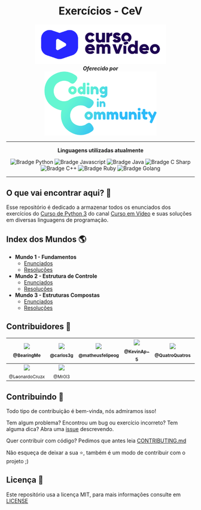<h1 align="center">
   Exercícios - CeV
</h1>

<div align="center">
   <a href="https://www.cursoemvideo.com/">
      <img src="./.github/assets/images/curso_em_video.png" alt="Logo Curso em Vídeo" width="350px" />
   </a>
</div>

<div align="center">
   <b><i>Oferecido por</i></b> </br>
   <a href="https://github.com/Coding-in-community">
      <img src="./.github/assets/images/coding_in_community.png" alt="Logo Coding in Community" width="300px" />
   </a>
</div>

---

<div align="center">

   **Linguagens utilizadas atualmente**

   <img src="https://img.shields.io/badge/-Python-3776AB?logo=python&style=for-the-badge&logoColor=white" alt="Bradge Python" />

   <img src="https://img.shields.io/badge/-Javascript-F7DF1E?logo=javascript&style=for-the-badge&logoColor=black" alt="Bradge Javascript" />

   <img src="https://img.shields.io/badge/-Java-007396?logo=java&style=for-the-badge&logoColor=white" alt="Bradge Java" />

   <img src="https://img.shields.io/badge/-C Sharp-239120?logo=c-sharp&style=for-the-badge&logoColor=white" alt="Bradge C Sharp" />

   <img src="https://img.shields.io/badge/-C++-00599C?logo=c%2B%2B&style=for-the-badge&logoColor=white" alt="Bradge C++" />

   <img src="https://img.shields.io/badge/-Ruby-CC342D?logo=ruby&style=for-the-badge&logoColor=white" alt="Bradge Ruby" />

   <img src="https://img.shields.io/badge/-Golang-00ADD8?logo=go&style=for-the-badge&logoColor=white" alt="Bradge Golang" />
</div>

---

## O que vai encontrar aqui? 👀

Esse repositório é dedicado a armazenar todos os enunciados dos exercícios do [Curso de Python 3](https://www.youtube.com/playlist?list=PLHz_AreHm4dm6wYOIW20Nyg12TAjmMGT-) do canal [Curso em Vídeo](https://www.cursoemvideo.com/) e suas soluções em diversas linguagens de programação.


## Index dos Mundos 🌎

- **Mundo 1 - Fundamentos**  
   - [Enunciados](exs/mundo_1/enunciados.md#enunciados---mundo-1)  
   - [Resoluções](exs/mundo_1/readme.md#linguagens)
- **Mundo 2 - Estrutura de Controle**  
   - [Enunciados](exs/mundo_2/enunciados.md#enunciados---mundo-2)  
   - [Resoluções](exs/mundo_2/readme.md#linguagens)
- **Mundo 3 - Estruturas Compostas**  
   - [Enunciados](exs/mundo_3/enunciados.md#enunciados---mundo-3)  
   - [Resoluções](exs/mundo_3/readme.md#linguagens)


## Contribuidores 🖖

| [<img src="https://avatars2.githubusercontent.com/u/49632633?s=115" /><br /><sub>@BearingMe</sub>](https://github.com/BearingMe) | [<img src="https://avatars2.githubusercontent.com/u/52337966?s=115" /><br /><sub>@carlos3g</sub>](https://github.com/carlos3g) | [<img src="https://avatars3.githubusercontent.com/u/50463866?s=115" /><br /><sub>@matheusfelipeog</sub>](https://github.com/matheusfelipeog) |  [<img src="https://avatars1.githubusercontent.com/u/52904595?s=115" /><br /><sub>@KevinAp-5</sub>](https://github.com/KevinAp-5) |  [<img src="https://avatars1.githubusercontent.com/u/57228436?s=115" /><br /><sub>@QuatroQuatros</sub>](https://github.com/QuatroQuatros) |  [<img src="https://avatars1.githubusercontent.com/u/33698647?s=115" /><br /><sub>@Typhz</sub>](https://github.com/Typhz) | 
|:-:|:-:|:-:|:-:|:-:|:-:|
| [<img src="https://avatars1.githubusercontent.com/u/50597711?s=115" /><br /><sub>@LeonardoCruzx</sub>](https://github.com/LeonardoCruzx) | [<img src="https://avatars1.githubusercontent.com/u/58637471?s=115" /><br /><sub>@Mr0l3</sub>](https://github.com/Mr0l3) | 


## Contribuindo 🤝

Todo tipo de contribuição é bem-vinda, nós admiramos isso!

Tem algum problema? Encontrou um bug ou exercício incorreto? Tem alguma dica? Abra uma [issue](https://github.com/Coding-in-community/exercicios-CeV/issues) descrevendo.

Quer contribuir com código? Pedimos que antes leia [CONTRIBUTING.md](https://github.com/Coding-in-community/exercicios-CeV/blob/master/CONTRIBUTING.md#guia-para-contribuidores)

Não esqueça de deixar a sua ⭐, também é um modo de contribuir com o projeto ;)


## Licença 📜

Este repositório usa a licença MIT, para mais informações consulte em [LICENSE](https://github.com/Coding-in-community/exercicios-CeV/blob/master/LICENSE)
